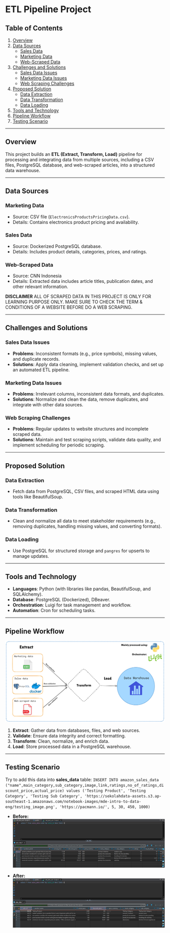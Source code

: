# ETL Pipeline Project

## Table of Contents

1. [Overview](#overview)
2. [Data Sources](#data-sources)
   - [Sales Data](#sales-data)
   - [Marketing Data](#marketing-data)
   - [Web-Scraped Data](#web-scraped-data)
3. [Challenges and Solutions](#challenges-and-solutions)
   - [Sales Data Issues](#sales-data-issues)
   - [Marketing Data Issues](#marketing-data-issues)
   - [Web Scraping Challenges](#web-scraping-challenges)
4. [Proposed Solution](#proposed-solution)
   - [Data Extraction](#data-extraction)
   - [Data Transformation](#data-transformation)
   - [Data Loading](#data-loading)
5. [Tools and Technology](#tools-and-technology)
6. [Pipeline Workflow](#pipeline-workflow)
7. [Testing Scenario](#testing-scenario)

---

## Overview

This project builds an **ETL (Extract, Transform, Load)** pipeline for processing and integrating data from multiple sources, including a CSV files, PostgreSQL database, and web-scraped articles, into a structured data warehouse.

---

## Data Sources

### Marketing Data

- Source: CSV file (`ElectronicsProductsPricingData.csv`).
- Details: Contains electronics product pricing and availability.

### Sales Data

- Source: Dockerized PostgreSQL database.
- Details: Includes product details, categories, prices, and ratings.

### Web-Scraped Data

- Source: CNN Indonesia
- Details: Extracted data includes article titles, publication dates, and other relevant information.

**DISCLAIMER**
ALL OF SCRAPED DATA IN THIS PROJECT IS ONLY FOR LEARNING PURPOSE ONLY.
MAKE SURE TO CHECK THE TERM & CONDITIONS OF A WEBSITE BEFORE DO A WEB SCRAPING.

---

## Challenges and Solutions

### Sales Data Issues

- **Problems**: Inconsistent formats (e.g., price symbols), missing values, and duplicate records.
- **Solutions**: Apply data cleaning, implement validation checks, and set up an automated ETL pipeline.

### Marketing Data Issues

- **Problems**: Irrelevant columns, inconsistent data formats, and duplicates.
- **Solutions**: Normalize and clean the data, remove duplicates, and integrate with other data sources.

### Web Scraping Challenges

- **Problems**: Regular updates to website structures and incomplete scraped data.
- **Solutions**: Maintain and test scraping scripts, validate data quality, and implement scheduling for periodic scraping.

---

## Proposed Solution

### Data Extraction

- Fetch data from PostgreSQL, CSV files, and scraped HTML data using tools like BeautifulSoup.

### Data Transformation

- Clean and normalize all data to meet stakeholder requirements (e.g., removing duplicates, handling missing values, and converting formats).

### Data Loading

- Use PostgreSQL for structured storage and `pangres` for upserts to manage updates.

---

## Tools and Technology

- **Languages**: Python (with libraries like pandas, BeautifulSoup, and SQLAlchemy).
- **Database**: PostgreSQL (Dockerized), DBeaver.
- **Orchestration**: Luigi for task management and workflow.
- **Automation**: Cron for scheduling tasks.

---

## Pipeline Workflow

![ETL Workflow](assets/simple-etl-design.png)

1. **Extract**: Gather data from databases, files, and web sources.
2. **Validate**: Ensure data integrity and correct formatting.
3. **Transform**: Clean, normalize, and enrich data.
4. **Load**: Store processed data in a PostgreSQL warehouse.

---

## Testing Scenario

Try to add this data into **sales_data** table:
`INSERT INTO amazon_sales_data ("name",main_category,sub_category,image,link,ratings,no_of_ratings,discount_price,actual_price)
values ('Testing Product', 'Testing Category', 'Testing Sub Category', 'https://sekolahdata-assets.s3.ap-southeast-1.amazonaws.com/notebook-images/mde-intro-to-data-eng/testing_image.png', 'https://pacmann.io/', 5, 30, 450, 1000)`

- **Before:**
  ![Before Testing](assets/testing-before.png)

- **After:**
  ![After Testing](assets/testing-after.png)
